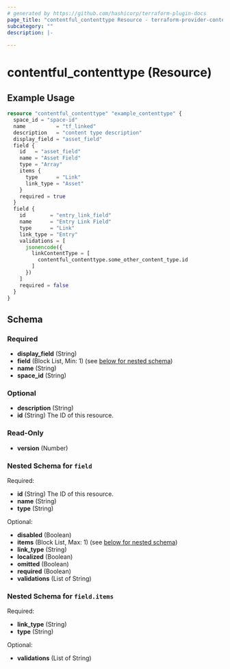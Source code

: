 ```yaml
---
# generated by https://github.com/hashicorp/terraform-plugin-docs
page_title: "contentful_contenttype Resource - terraform-provider-contentful"
subcategory: ""
description: |-
  
---
```


# contentful_contenttype (Resource)



## Example Usage

```terraform
resource "contentful_contenttype" "example_contenttype" {
  space_id = "space-id"
  name          = "tf_linked"
  description   = "content type description"
  display_field = "asset_field"
  field {
    id   = "asset_field"
    name = "Asset Field"
    type = "Array"
    items {
      type      = "Link"
      link_type = "Asset"
    }
    required = true
  }
  field {
    id        = "entry_link_field"
    name      = "Entry Link Field"
    type      = "Link"
    link_type = "Entry"
    validations = [
      jsonencode({
        linkContentType = [
          contentful_contenttype.some_other_content_type.id
        ]
      })
    ]
    required = false
  }
}
```

<!-- schema generated by tfplugindocs -->
## Schema

### Required

- **display_field** (String)
- **field** (Block List, Min: 1) (see [below for nested schema](#nestedblock--field))
- **name** (String)
- **space_id** (String)

### Optional

- **description** (String)
- **id** (String) The ID of this resource.

### Read-Only

- **version** (Number)

<a id="nestedblock--field"></a>
### Nested Schema for `field`

Required:

- **id** (String) The ID of this resource.
- **name** (String)
- **type** (String)

Optional:

- **disabled** (Boolean)
- **items** (Block List, Max: 1) (see [below for nested schema](#nestedblock--field--items))
- **link_type** (String)
- **localized** (Boolean)
- **omitted** (Boolean)
- **required** (Boolean)
- **validations** (List of String)

<a id="nestedblock--field--items"></a>
### Nested Schema for `field.items`

Required:

- **link_type** (String)
- **type** (String)

Optional:

- **validations** (List of String)


